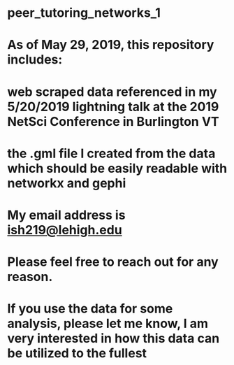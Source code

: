 # peer_tutoring_networks_1
# As of May 29, 2019, this repository includes:
#        web scraped data referenced in my 5/20/2019 lightning talk at the 2019 NetSci Conference in Burlington VT
#        the .gml file I created from the data which should be easily readable with networkx and gephi

# My email address is ish219@lehigh.edu 
#        Please feel free to reach out for any reason. 

# If you use the data for some analysis, please let me know, I am very interested in how this data can be utilized to the fullest
